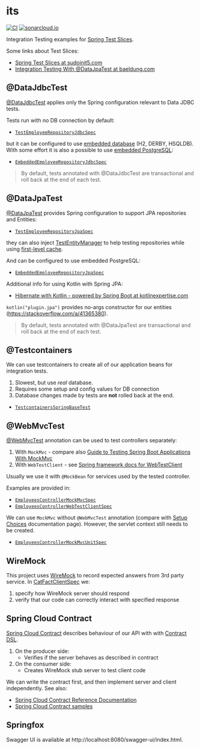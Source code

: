 # its

[![CI](https://github.com/wiiitek/its/actions/workflows/main.yml/badge.svg)](https://github.com/wiiitek/its/actions/workflows/main.yml)
[![sonarcloud.io](https://sonarcloud.io/api/project_badges/measure?project=wiiitek_its&metric=alert_status)](https://sonarcloud.io/dashboard?id=wiiitek_its)

Integration Testing examples for [Spring Test Slices].

Some links about Test Slices:

- [Spring Test Slices at sudoinit5.com]
- [Integration Testing With @DataJpaTest at baeldung.com]

## @DataJdbcTest

[@DataJdbcTest] applies only the Spring configuration relevant to Data JDBC tests.

Tests run with no DB connection by default:

- [`TestEmployeeRepositoryJdbcSpec`](https://github.com/wiiitek/its/blob/main/server/src/test/groovy/pl/kubiczak/test/spring/integration/demo/employees/jdbc/TestEmployeeRepositoryJdbcSpec.groovy)

but it can be configured to use [embedded database] (H2, DERBY, HSQLDB).
With some effort it is also a possible to use [embedded PostgreSQL]:

- [`EmbeddedEmployeeRepositoryJdbcSpec`](https://github.com/wiiitek/its/blob/main/server/src/test/groovy/pl/kubiczak/test/spring/integration/demo/employees/jdbc/EmbeddedEmployeeRepositoryJdbcSpec.groovy)

> By default, tests annotated with @DataJdbcTest are transactional and roll back at the end of each test.

## @DataJpaTest

[@DataJpaTest] provides Spring configuration to support JPA repositories and Entities:

- [`TestEmployeeRepositoryJpaSpec`](https://github.com/wiiitek/its/blob/main/server/src/test/groovy/pl/kubiczak/test/spring/integration/demo/employees/jpa/TestEmployeeRepositoryJpaSpec.groovy)

they can also inject [TestEntityManager] to help testing repositories while using [first-level cache].

And can be configured to use embedded PostgreSQL:

- [`EmbeddedEmployeeRepositoryJpaSpec`](https://github.com/wiiitek/its/blob/main/server/src/test/groovy/pl/kubiczak/test/spring/integration/demo/employees/jpa/EmbeddedEmployeeRepositoryJpaSpec.groovy)

Additional info for using Kotlin with Spring JPA:

- [Hibernate with Kotlin - powered by Spring Boot at kotlinexpertise.com]

`kotlin("plugin.jpa")` provides no-args constructor for our entities (https://stackoverflow.com/a/41365380).

> By default, tests annotated with @DataJpaTest are transactional and roll back at the end of each test.

## @Testcontainers

We can use testcontainers to create all of our application beans for integration tests.

1. Slowest, but use *real* database.
2. Requires some setup and config values for DB connection
3. Database changes made by tests are **not** rolled back at the end.

- [`TestcontainersSpringBaseTest`](https://github.com/wiiitek/its/blob/main/server/src/test/groovy/pl/kubiczak/test/spring/integration/demo/TestcontainersSpringBaseTest.groovy)

## @WebMvcTest

[@WebMvcTest] annotation can be used to test controllers separately:

1. With `MockMvc` - compare also [Guide to Testing Spring Boot Applications With MockMvc]
2. With `WebTestClient` - see [Spring framework docs for WebTestClient]

Usually we use it with `@MockBean` for services used by the tested controller.

Examples are provided in:

- [`EmployeesControllerMockMvcSpec`](https://github.com/wiiitek/its/blob/main/server/src/test/groovy/pl/kubiczak/test/spring/integration/demo/employees/EmployeesControllerMockMvcSpec.groovy)
- [`EmployeesControllerWebTestClientSpec`](https://github.com/wiiitek/its/blob/main/server/src/test/groovy/pl/kubiczak/test/spring/integration/demo/employees/EmployeesControllerWebTestClientSpec.groovy)

We can use `MockMvc` without `@WebMvcTest` annotation
(compare with [Setup Choices](https://docs.spring.io/spring-framework/reference/testing/spring-mvc-test-framework/server-setup-options.html) documentation page).
However, the servlet context still needs to be created.

- [`EmployeesControllerMockMvcUnitSpec`](https://github.com/wiiitek/its/blob/main/server/src/test/groovy/pl/kubiczak/test/spring/integration/demo/employees/EmployeesControllerMockMvcUnitSpec.groovy)

## WireMock

This project uses [WireMock](https://wiremock.org/docs/overview/) to record expected answers from 3rd party service.
In
[CatFactClientSpec](https://github.com/wiiitek/its/blob/main/server/src/test/groovy/pl/kubiczak/test/spring/integration/demo/cats/CatFactClientSpec.groovy)
we:

1. specify how WireMock server should respond
2. verify that our code can correctly interact with specified response

## Spring Cloud Contract

[Spring Cloud Contract] describes behaviour of our API with with
[Contract DSL].

1. On the producer side:
    * Verifies if the server behaves as described in contract
2. On the consumer side:
    * Creates WireMock stub server to test client code

We can write the contract first, and then implement server and client independently.
See also:

* [Spring Cloud Contract Reference Documentation]
* [Spring Cloud Contract samples]

## Springfox

Swagger UI is available at http://localhost:8080/swagger-ui/index.html.

[Spring Test Slices]: https://www.baeldung.com/spring-tests#5-using-test-slices
[Spring Test Slices at sudoinit5.com]: https://www.sudoinit5.com/post/spring-test-slices/#testing-just-jpa
[Integration Testing With @DataJpaTest at baeldung.com]: https://www.baeldung.com/spring-boot-testing#integration-testing-with-datajpatest

[@DataJdbcTest]: https://docs.spring.io/spring-boot/docs/current/reference/html/features.html#features.testing.spring-boot-applications.autoconfigured-spring-data-jdbc
[@DataJpaTest]: https://docs.spring.io/spring-boot/docs/current/reference/html/features.html#features.testing.spring-boot-applications.autoconfigured-spring-data-jpa
[@WebMvcTest]: https://docs.spring.io/spring-boot/docs/current/reference/html/features.html#features.testing.spring-boot-applications.spring-mvc-tests

[embedded database]: https://github.com/spring-projects/spring-boot/blob/main/spring-boot-project/spring-boot/src/main/java/org/springframework/boot/jdbc/EmbeddedDatabaseConnection.java
[embedded PostgreSQL]: https://stackoverflow.com/a/49011982

[Hibernate with Kotlin - powered by Spring Boot at kotlinexpertise.com]: https://kotlinexpertise.com/hibernate-with-kotlin-spring-boot/

[TestEntityManager]: https://zetcode.com/springboot/testentitymanager/
[first-level cache]: https://howtodoinjava.com/hibernate/understanding-hibernate-first-level-cache-with-example/

[Guide to Testing Spring Boot Applications With MockMvc]: https://rieckpil.de/guide-to-testing-spring-boot-applications-with-mockmvc/
[Spring framework docs for WebTestClient]: https://spring.getdocs.org/en-US/spring-framework-docs/docs/testing/integration-testing/webtestclient.html

[Spring Cloud Contract]: https://spring.io/projects/spring-cloud-contract
[Contract DSL]: https://cloud.spring.io/spring-cloud-contract/reference/html/project-features.html#contract-dsl
[Spring Cloud Contract Reference Documentation]: https://cloud.spring.io/spring-cloud-contract/reference/html/index.html
[Spring Cloud Contract samples]: https://github.com/spring-cloud-samples/spring-cloud-contract-samples
